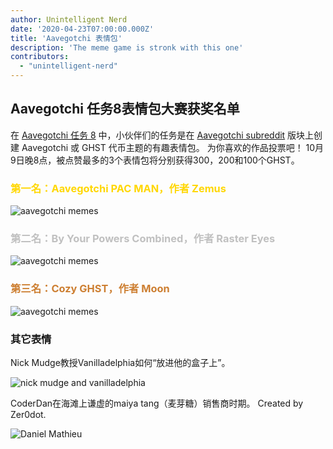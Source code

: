```yaml
---
author: Unintelligent Nerd
date: '2020-04-23T07:00:00.000Z'
title: 'Aavegotchi 表情包'
description: 'The meme game is stronk with this one'
contributors:
  - "unintelligent-nerd"
---
```


## Aavegotchi 任务8表情包大赛获奖名单

在 [Aavegotchi 任务 8](/missions) 中，小伙伴们的任务是在 [Aavegotchi subreddit](https://www.reddit.com/r/Aavegotchi/) 版块上创建 Aavegotchi 或 GHST 代币主题的有趣表情包。 为你喜欢的作品投票吧！ 10月9日晚8点，被点赞最多的3个表情包将分别获得300，200和100个GHST。

### <span style="color:gold">第一名：Aavegotchi PAC MAN，作者 Zemus</span>

<img class="bodyImage" src="/memes/AavegotchiPACMAN.jpg" alt = "aavegotchi memes" />

### <span style="color:silver">第二名：By Your Powers Combined，作者 Raster Eyes</span>

<img class="bodyImage" src="/memes/byyourpowerscombined.png" alt = "aavegotchi memes" />

### <span style="color:#cd7f32">第三名：Cozy GHST，作者 Moon</span>

<img class="bodyImage" src="/memes/CozyGHST.jpg" alt = "aavegotchi memes" />

### 其它表情

Nick Mudge教授Vanilladelphia如何“放进他的盒子上”。

<img class="bodyImage" src="/memes/nickmudgeandvan.png" alt = "nick mudge and vanilladelphia" />

CoderDan在海滩上谦虚的maiya tang（麦芽糖）销售商时期。 Created by Zer0dot.

<img class="bodyImage" src="/memes/daniel-mathieu-maiyatang.png" alt = "Daniel Mathieu" />